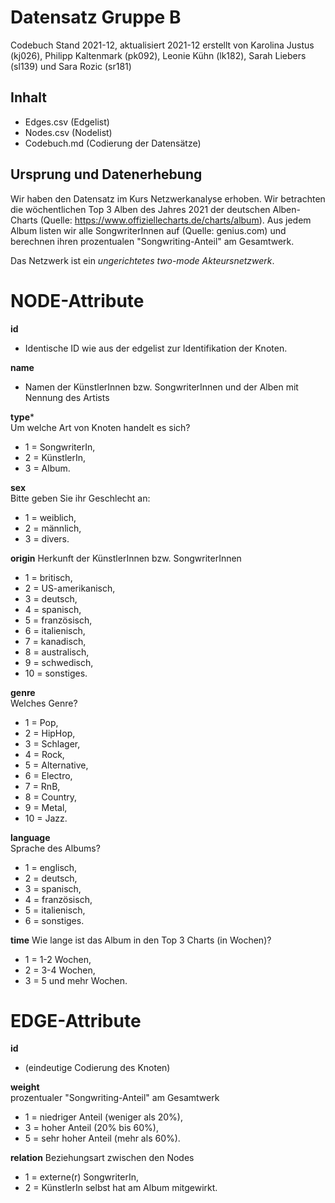 # Datensatz Gruppe B #
Codebuch Stand 2021-12, aktualisiert 2021-12
erstellt von Karolina Justus (kj026), Philipp Kaltenmark (pk092), Leonie Kühn (lk182), Sarah Liebers (sl139) und Sara Rozic (sr181)

## Inhalt
- Edges.csv (Edgelist)
- Nodes.csv (Nodelist)
- Codebuch.md (Codierung der Datensätze)

## Ursprung und Datenerhebung
Wir haben den Datensatz im Kurs Netzwerkanalyse erhoben. Wir betrachten die wöchentlichen Top 3 Alben des Jahres 2021 der deutschen Alben-Charts (Quelle: https://www.offiziellecharts.de/charts/album). Aus jedem Album listen wir alle SongwriterInnen auf (Quelle: genius.com) und berechnen ihren prozentualen "Songwriting-Anteil" am Gesamtwerk.

Das Netzwerk ist ein *ungerichtetes two-mode Akteursnetzwerk*. 

# NODE-Attribute  
  
**id**  
- Identische ID wie aus der edgelist zur Identifikation der Knoten. 

**name**
- Namen der KünstlerInnen bzw. SongwriterInnen und der Alben mit Nennung des Artists
  
**type***    
Um welche Art von Knoten handelt es sich?  
- 1 = SongwriterIn,  
- 2 = KünstlerIn, 
- 3 = Album. 

**sex**    
Bitte geben Sie ihr Geschlecht an:  
- 1 = weiblich,  
- 2 = männlich, 
- 3 = divers.

**origin**
Herkunft der KünstlerInnen bzw. SongwriterInnen
-	1 = britisch,
-	2 = US-amerikanisch,
-	3 = deutsch,
-	4 = spanisch,
-	5 = französisch,
-	6 = italienisch,
-	7 = kanadisch,
-	8 = australisch,
- 9 = schwedisch,
-	10 = sonstiges.

  
**genre**    
Welches Genre?    
- 1 = Pop,   
- 2 = HipHop,   
- 3 = Schlager,   
- 4 = Rock,
- 5 = Alternative,
- 6 = Electro,
- 7 = RnB,
- 8 = Country,
- 9 = Metal,
- 10 = Jazz.

**language**  
Sprache des Albums?  
- 1 = englisch,      
- 2 = deutsch,   
- 3 = spanisch,    
- 4 = französisch,
- 5 = italienisch,
- 6 = sonstiges.  

**time**
Wie lange ist das Album in den Top 3 Charts (in Wochen)?
- 1 = 1-2 Wochen,
- 2 = 3-4 Wochen,
- 3 = 5 und mehr Wochen.



# EDGE-Attribute

**id**  
- (eindeutige Codierung des Knoten)   

**weight**  
prozentualer "Songwriting-Anteil" am Gesamtwerk  
- 1 = niedriger Anteil (weniger als 20%),
- 3 = hoher Anteil (20% bis 60%),
- 5 = sehr hoher Anteil (mehr als 60%).

**relation**
Beziehungsart zwischen den Nodes  
- 1 = externe(r) SongwriterIn, 
- 2 = KünstlerIn selbst hat am Album mitgewirkt.
